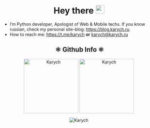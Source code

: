 <h1 align="center">
  Hey there <img src="https://media.giphy.com/media/hvRJCLFzcasrR4ia7z/giphy.gif" width="28">
   <!-- I'm <a href="https://t.me/karych">Andrey Karchevsky</a>!  -->
</h1>

- I’m Python developer, Apologist of Web & Mobile techs. If you know russian, check my personal site-blog: https://blog.karych.ru.
- How to reach me: https://t.me/karych  **or** karych@karych.ru

<h2 align=center>&nbsp;⚛️ Github Info ⚛️</h2>

<p align="center"><img height="180em" src="https://github-readme-stats.vercel.app/api?username=devkarych&hide_border=true&count_private=true&show_icons=true&theme=radical" alt="Karych" align = "center"/>
<img height="180em" src="https://github-readme-stats.vercel.app/api/top-langs?username=devkarych&show_icons=true&locale=en&layout=compact&hide_border=true&theme=radical" alt="Karych" align = "center"/></p>

<p align="center"><img src="https://github-readme-streak-stats.herokuapp.com/?user=devkarych&theme=black-ice&hide_border=true&stroke=0000&background=0D1117&ring=e05397&fire=e05397&currStreakLabel=e05397" alt="Karych" /></p>

